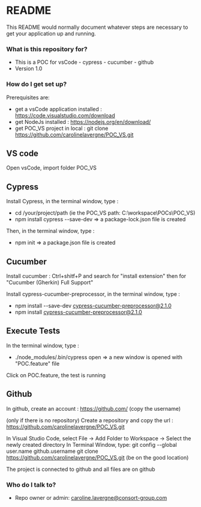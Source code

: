 # README #

This README would normally document whatever steps are necessary to get your application up and running.

### What is this repository for? ###

* This is a POC for vsCode - cypress - cucumber - github
* Version 1.0

### How do I get set up? ###

Prerequisites are:
- get a vsCode application installed : https://code.visualstudio.com/download
- get NodeJs installed : https://nodejs.org/en/download/
- get POC_VS project in local : git clone https://github.com/carolinelavergne/POC_VS.git

## VS code ##
Open vsCode, import folder POC_VS 

## Cypress ##
Install Cypress, in the terminal window, type : 
* cd /your/project/path (ie the POC_VS path: C:\workspace\POCs\POC_VS)
* npm install cypress --save-dev
=> a package-lock.json file is created

Then, in the terminal window, type : 
* npm init
=> a package.json file is created

## Cucumber ##
Install cucumber : Ctrl+shitf+P and search for "install extension" then for "Cucumber (Gherkin) Full Support"

Install cypress-cucumber-preprocessor, in the terminal window, type : 
* npm install --save-dev cypress-cucumber-preprocessor@2.1.0
* npm install cypress-cucumber-preprocessor@2.1.0

## Execute Tests ##
In the terminal window, type : 
* ./node_modules/.bin/cypress open
=> a new window is opened with "POC.feature" file

Click on POC.feature, the test is running

## Github ##
In github, create an account : https://github.com/ (copy the username)

(only if there is no repository)
Create a repository and copy the url : https://github.com/carolinelavergne/POC_VS.git

In Visual Studio Code, select File -> Add Folder to Workspace -> Select the newly created directory
In Terminal Window, type:
        git config --global user.name github.username
		git clone https://github.com/carolinelavergne/POC_VS.git (be on the good location)

The project is connected to github and all files are on github

### Who do I talk to? ###

* Repo owner or admin: caroline.lavergne@consort-group.com
